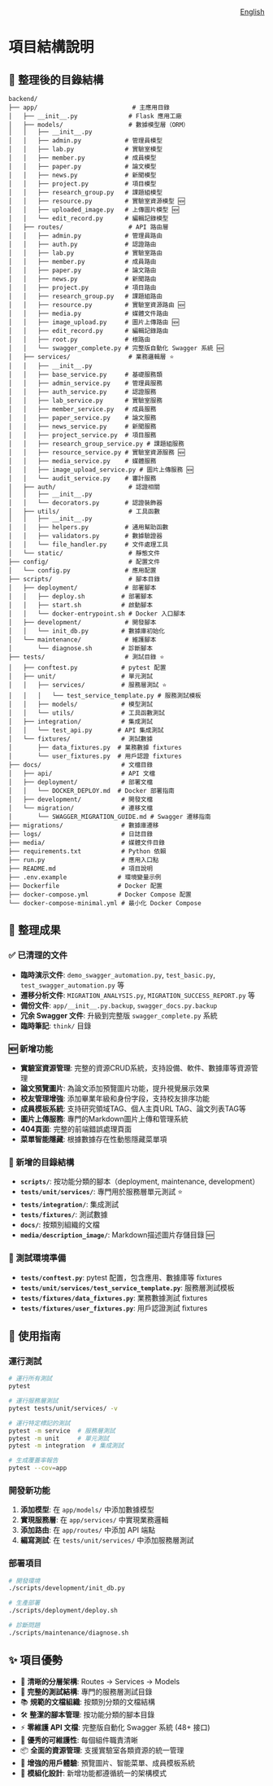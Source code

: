 <!-- Language Switcher -->

<div align="right">

[English](PROJECT_STRUCTURE_EN.md)

</div>

# 項目結構說明

## 📁 整理後的目錄結構

```
backend/
├── app/                          # 主應用目錄
│   ├── __init__.py              # Flask 應用工廠
│   ├── models/                  # 數據模型層（ORM）
│   │   ├── __init__.py
│   │   ├── admin.py            # 管理員模型
│   │   ├── lab.py              # 實驗室模型
│   │   ├── member.py           # 成員模型
│   │   ├── paper.py            # 論文模型
│   │   ├── news.py             # 新聞模型
│   │   ├── project.py          # 項目模型
│   │   ├── research_group.py   # 課題組模型
│   │   ├── resource.py         # 實驗室資源模型 🆕
│   │   ├── uploaded_image.py   # 上傳圖片模型 🆕
│   │   └── edit_record.py      # 編輯記錄模型
│   ├── routes/                  # API 路由層
│   │   ├── admin.py            # 管理員路由
│   │   ├── auth.py             # 認證路由
│   │   ├── lab.py              # 實驗室路由
│   │   ├── member.py           # 成員路由
│   │   ├── paper.py            # 論文路由
│   │   ├── news.py             # 新聞路由
│   │   ├── project.py          # 項目路由
│   │   ├── research_group.py   # 課題組路由
│   │   ├── resource.py         # 實驗室資源路由 🆕
│   │   ├── media.py            # 媒體文件路由
│   │   ├── image_upload.py     # 圖片上傳路由 🆕
│   │   ├── edit_record.py      # 編輯記錄路由
│   │   ├── root.py             # 根路由
│   │   └── swagger_complete.py # 完整版自動化 Swagger 系統 🆕
│   ├── services/                # 業務邏輯層 ⭐
│   │   ├── __init__.py
│   │   ├── base_service.py     # 基礎服務類
│   │   ├── admin_service.py    # 管理員服務
│   │   ├── auth_service.py     # 認證服務
│   │   ├── lab_service.py      # 實驗室服務
│   │   ├── member_service.py   # 成員服務
│   │   ├── paper_service.py    # 論文服務
│   │   ├── news_service.py     # 新聞服務
│   │   ├── project_service.py  # 項目服務
│   │   ├── research_group_service.py # 課題組服務
│   │   ├── resource_service.py # 實驗室資源服務 🆕
│   │   ├── media_service.py    # 媒體服務
│   │   ├── image_upload_service.py # 圖片上傳服務 🆕
│   │   └── audit_service.py    # 審計服務
│   ├── auth/                    # 認證相關
│   │   ├── __init__.py
│   │   └── decorators.py       # 認證裝飾器
│   ├── utils/                   # 工具函數
│   │   ├── __init__.py
│   │   ├── helpers.py          # 通用幫助函數
│   │   ├── validators.py       # 數據驗證器
│   │   └── file_handler.py     # 文件處理工具
│   └── static/                  # 靜態文件
├── config/                      # 配置文件
│   └── config.py               # 應用配置
├── scripts/                     # 腳本目錄
│   ├── deployment/             # 部署腳本
│   │   ├── deploy.sh          # 部署腳本
│   │   ├── start.sh           # 啟動腳本
│   │   └── docker-entrypoint.sh # Docker 入口腳本
│   ├── development/            # 開發腳本
│   │   └── init_db.py         # 數據庫初始化
│   └── maintenance/            # 維護腳本
│       └── diagnose.sh        # 診斷腳本
├── tests/                      # 測試目錄 ⭐
│   ├── conftest.py            # pytest 配置
│   ├── unit/                  # 單元測試
│   │   ├── services/          # 服務層測試 ⭐
│   │   │   └── test_service_template.py # 服務測試模板
│   │   ├── models/            # 模型測試
│   │   └── utils/             # 工具函數測試
│   ├── integration/           # 集成測試
│   │   └── test_api.py       # API 集成測試
│   └── fixtures/              # 測試數據
│       ├── data_fixtures.py  # 業務數據 fixtures
│       └── user_fixtures.py  # 用戶認證 fixtures
├── docs/                      # 文檔目錄
│   ├── api/                   # API 文檔
│   ├── deployment/            # 部署文檔
│   │   └── DOCKER_DEPLOY.md  # Docker 部署指南
│   ├── development/           # 開發文檔
│   └── migration/             # 遷移文檔
│       └── SWAGGER_MIGRATION_GUIDE.md # Swagger 遷移指南
├── migrations/                # 數據庫遷移
├── logs/                      # 日誌目錄
├── media/                     # 媒體文件目錄
├── requirements.txt           # Python 依賴
├── run.py                     # 應用入口點
├── README.md                  # 項目說明
├── .env.example              # 環境變量示例
├── Dockerfile                # Docker 配置
├── docker-compose.yml        # Docker Compose 配置
└── docker-compose-minimal.yml # 最小化 Docker Compose
```

## 🎯 整理成果

### ✅ 已清理的文件
- **臨時演示文件**: `demo_swagger_automation.py`, `test_basic.py`, `test_swagger_automation.py` 等
- **遷移分析文件**: `MIGRATION_ANALYSIS.py`, `MIGRATION_SUCCESS_REPORT.py` 等
- **備份文件**: `app/__init__.py.backup`, `swagger_docs.py.backup`
- **冗余 Swagger 文件**: 升級到完整版 `swagger_complete.py` 系統
- **臨時筆記**: `think/` 目錄

### 🆕 新增功能
- **實驗室資源管理**: 完整的資源CRUD系統，支持設備、軟件、數據庫等資源管理
- **論文預覽圖片**: 為論文添加預覽圖片功能，提升視覺展示效果
- **校友管理增強**: 添加畢業年級和身份字段，支持校友排序功能
- **成員模板系統**: 支持研究領域TAG、個人主頁URL TAG、論文列表TAG等
- **圖片上傳服務**: 專門的Markdown圖片上傳和管理系統
- **404頁面**: 完整的前端錯誤處理頁面
- **菜單智能隱藏**: 根據數據存在性動態隱藏菜單項

### 📁 新增的目錄結構
- **`scripts/`**: 按功能分類的腳本（deployment, maintenance, development）
- **`tests/unit/services/`**: 專門用於服務層單元測試 ⭐
- **`tests/integration/`**: 集成測試
- **`tests/fixtures/`**: 測試數據
- **`docs/`**: 按類別組織的文檔
- **`media/description_image/`**: Markdown描述圖片存儲目錄 🆕

### 🧪 測試環境準備
- **`tests/conftest.py`**: pytest 配置，包含應用、數據庫等 fixtures
- **`tests/unit/services/test_service_template.py`**: 服務層測試模板
- **`tests/fixtures/data_fixtures.py`**: 業務數據測試 fixtures
- **`tests/fixtures/user_fixtures.py`**: 用戶認證測試 fixtures

## 🚀 使用指南

### 運行測試
```bash
# 運行所有測試
pytest

# 運行服務層測試
pytest tests/unit/services/ -v

# 運行特定標記的測試
pytest -m service  # 服務層測試
pytest -m unit     # 單元測試
pytest -m integration  # 集成測試

# 生成覆蓋率報告
pytest --cov=app
```

### 開發新功能
1. **添加模型**: 在 `app/models/` 中添加數據模型
2. **實現服務層**: 在 `app/services/` 中實現業務邏輯
3. **添加路由**: 在 `app/routes/` 中添加 API 端點
4. **編寫測試**: 在 `tests/unit/services/` 中添加服務層測試

### 部署項目
```bash
# 開發環境
./scripts/development/init_db.py

# 生產部署
./scripts/deployment/deploy.sh

# 診斷問題
./scripts/maintenance/diagnose.sh
```

## ✨ 項目優勢

- 🎯 **清晰的分層架構**: Routes → Services → Models
- 🧪 **完整的測試結構**: 專門的服務層測試目錄
- 📚 **規範的文檔組織**: 按類別分類的文檔結構
- 🛠️ **整潔的腳本管理**: 按功能分類的腳本目錄
- ⚡ **零維護 API 文檔**: 完整版自動化 Swagger 系統 (48+ 接口)
- 🚀 **優秀的可維護性**: 每個組件職責清晰
- 📦 **全面的資源管理**: 支援實驗室各類資源的統一管理
- 🎨 **增強的用戶體驗**: 預覽圖片、智能菜單、成員模板系統
- 🔧 **模組化設計**: 新增功能都遵循統一的架構模式